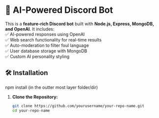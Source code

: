 # 🚀 AI-Powered Discord Bot  

This is a **feature-rich Discord bot** built with **Node.js, Express, MongoDB, and OpenAI**. It includes:  
✅ AI-powered responses using OpenAI  
✅ Web search functionality for real-time results  
✅ Auto-moderation to filter foul language  
✅ User database storage with MongoDB  
✅ Custom AI personality styling  

## 🛠 Installation  

npm install (in the outter most layer folder/dir)

1. **Clone the Repository:**  
   ```sh
   git clone https://github.com/yourusername/your-repo-name.git
   cd your-repo-name
